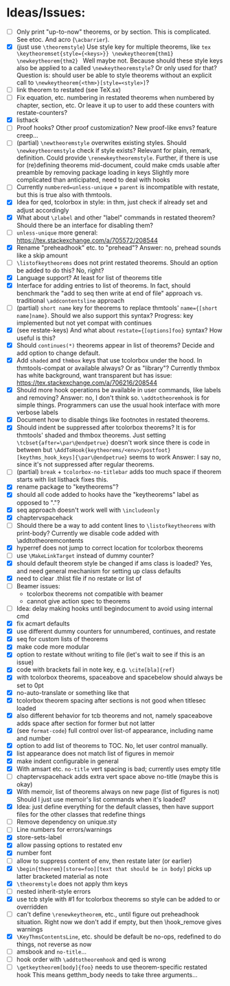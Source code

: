 # Ideas/Issues:
- [ ] Only print "up-to-now" theorems, or by section.
      This is complicated. See etoc. And acro (`\acbarrier`).
- [x] (just use `\theoremstyle`) Use style key for multiple theorems, like
      ```tex
      \keytheoremset{style={<keys>}}
      \newkeytheorem{thm1}
      \newkeytheorem{thm2}
      ```
      Well maybe not. Because should these style keys also be applied to a called
      `\newkeytheoremstyle`? Or only used for that? Question is: should user be able to style theorems
      without an explicit call to `\newkeytheorem{<thm>}[style=<style>]`?
- [ ] link theorem to restated (see TeX.sx)
- [ ] Fix equation, etc. numbering in restated theorems when numbered by
      chapter, section, etc. Or leave it up to user to add these counters
      with restate-counters?
- [x] listhack
- [ ] Proof hooks? Other proof customization? New proof-like envs? feature creep...
- [ ] (partial) `\newtheoremstyle` overwrites existing styles. Should `\newkeytheoremstyle` check
      if style exists? Relevant for plain, remark, definition. Could provide
      `\renewkeytheoremstyle`. Further, if there is use for (re)defining theorems
      mid-document, could make cmds usable after preamble by removing package loading
      in keys
      Slightly more complicated than anticipated, need to deal with hooks
- [ ] Currently `numbered=unless-unique` + `parent` is incompatible with restate, but this is
      true also with thmtools.
- [x] Idea for qed, tcolorbox in style: in thm, just check if already set and adjust accordingly
- [x] What about `\zlabel` and other "label" commands in restated theorem? Should
      there be an interface for disabling them?
- [ ] `unless-unique` more general: https://tex.stackexchange.com/a/705572/208544
- [x] Rename "preheadhook" etc. to "prehead"? Answer: no, prehead sounds like a skip amount
- [ ] `\listofkeytheorems` does not print restated theorems. Should an option be added
      to do this? No, right?
- [x] Language support? At least for list of theorems title
- [x] Interface for adding entries to list of theorems. In fact, should
      benchmark the "add to seq then write at end of file" approach vs.
      traditional `\addcontentsline` approach
- [ ] (partial) `short name` key for theorems to replace thmtools'
      `name={[short name]name}`. Should we also support this syntax?
      Progress: key implemented but not yet compat with continues
- [x] (see restate-keys) And what about `restate={[options]foo}` syntax? How useful is this?
- [x] Should `continues(*)` theorems appear in list of theorems? Decide and add option to
      change default.
- [x] Add `shaded` and `thmbox` keys that use tcolorbox under the hood.
      In thmtools-compat or available always? Or as "library"?
      Currently thmbox has white background, want transparent but has issue:
      https://tex.stackexchange.com/a/706216/208544
- [x] Should more hook operations be available in user commands, like labels and removing?
    Answer: no, I don't think so. `\addtotheoremhook` is for simple things.
    Programmers can use the usual hook interface with more verbose labels
- [x] Document how to disable things like footnotes in restated theorems.
- [x] Should indent be suppressed after tcolorbox theorems? It is for thmtools' shaded and thmbox theorems.
      Just setting `\tcbset{after=\par\@endpetrue}` doesn't work since there is code in between but
      `\AddToHook{keytheorems/<env>/postfoot}[keythms_hook_keys]{\par\@endpetrue}` seems to work
      Answer: I say no, since it's not suppressed after regular theorems.
- [ ] (partial) `break` + `tcolorbox-no-titlebar` adds too much space if theorem starts with list
      listhack fixes this.
- [x] rename package to "keytheorems"?
- [x] should all code added to hooks have the "keytheorems" label as opposed to "."?
- [x] seq approach doesn't work well with `\includeonly`
- [x] chaptervspacehack
- [ ] Should there be a way to add content lines to `\listofkeytheorems` with print-body?
      Currently we disable code added with \addtotheoremcontents
- [x] hyperref does not jump to correct location for tcolorbox theorems
- [ ] use `\MakeLinkTarget` instead of dummy counter?
- [x] should default theorem style be changed if ams class is loaded? Yes,
      and need general mechanism for setting up class defaults
- [x] need to clear .thlist file if no restate or list of
- [ ] Beamer issues:
    - tcolorbox theorems not compatible with beamer
    - cannot give action spec to theorems
- [ ] Idea: delay making hooks until begindocument to avoid using internal cmd
- [x] fix acmart defaults
- [x] use different dummy counters for unnumbered, continues, and restate
- [x] seq for custom lists of theorems
- [x] make code more modular
- [x] option to restate without writing to file (let's wait to see if this is an issue)
- [x] code with brackets fail in note key, e.g. `\cite[bla]{ref}`
- [x] with tcolorbox theorems, spaceabove and spacebelow should always be set to 0pt
- [x] no-auto-translate or something like that
- [x] tcolorbox theorem spacing after sections is not good when titlesec loaded
- [x] also different behavior for tcb theorems and not, namely spaceabove adds space
      after section for former but not latter
- [x] (see `format-code`) full control over list-of appearance, including name and number
- [x] option to add list of theorems to TOC. No, let user control manually.
- [x] list appearance does not match list of figures in memoir
- [x] make indent configurable in general
- [x] With amsart etc. `no-title` vert spacing is bad; currently uses empty title
- [ ] chaptervspacehack adds extra vert space above no-title (maybe this is okay)
- [x] With memoir, list of theorems always on new page (list of figures is not)
      Should I just use memoir's list commands when it's loaded?
- [x] Idea: just define everything for the default classes, then have support files
            for the other classes that redefine things
- [ ] Remove dependency on unique.sty
- [ ] Line numbers for errors/warnings
- [x] store-sets-label
- [x] allow passing options to restated env
- [x] number font
- [ ] allow to suppress content of env, then restate later (or earlier)
- [x] `\begin{theorem}[store=foo][text that should be in body]` picks up latter bracketed material as note
- [x] `\theoremstyle` does not apply thm keys
- [ ] nested inherit-style errors
- [x] use tcb style with #1 for tcolorbox theorems so style can be added to or overridden
- [ ] can't define `\renewkeytheorem`, etc., until figure out preheadhook situation.
      Right now we don't add if empty, but then \hook_remove gives warnings
- [x] `\KeyThmsContentsLine`, etc. should be default be no-ops, redefined to do things, not reverse as now
- [ ] amsbook and `no-title`...
- [ ] hook order with `\addtotheoremhook` and qed is wrong
- [ ] `\getkeytheorem[body]{foo}` needs to use theorem-specific restated hook
      This means getthm_body needs to take three arguments...